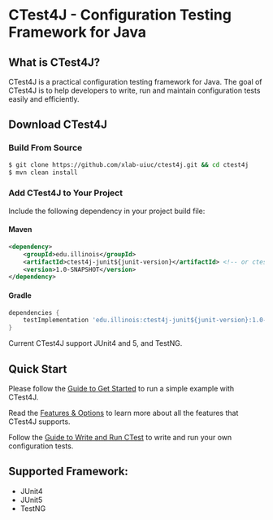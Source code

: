 # CTest4J - Configuration Testing Framework for Java

## What is CTest4J?

CTest4J is a practical configuration testing framework for Java.
The goal of CTest4J is to help developers to write, run and maintain configuration tests easily and efficiently.

## Download CTest4J
### Build From Source
```bash
$ git clone https://github.com/xlab-uiuc/ctest4j.git && cd ctest4j
$ mvn clean install
```

### Add CTest4J to Your Project
Include the following dependency in your project build file:
#### Maven
```xml
<dependency>
    <groupId>edu.illinois</groupId>
    <artifactId>ctest4j-junit${junit-version}</artifactId> <!-- or ctest4j-testng --> 
    <version>1.0-SNAPSHOT</version>
</dependency>
```
#### Gradle
```groovy
dependencies {
    testImplementation 'edu.illinois:ctest4j-junit${junit-version}:1.0-SNAPSHOT' // or ctest4j-testng
}
```
Current CTest4J support JUnit4 and 5, and TestNG.

## Quick Start
Please follow the [Guide to Get Started](Example.md) to run a simple example with CTest4J.

Read the [Features & Options](Options.md) to learn more about all the features that CTest4J supports.

Follow the [Guide to Write and Run CTest](write_and_run_ctest.md) to write and run your own configuration tests.

## Supported Framework:
- JUnit4
- JUnit5
- TestNG
